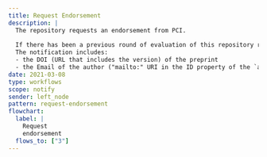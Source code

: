 ```yaml
---
title: Request Endorsement
description: |
  The repository requests an endorsement from PCI.
  
  If there has been a previous round of evaluation of this repository resource, then this notification may include an `inReplyTo` property that references the Activity `ID` of the  previous `Reject` notification.
  The notification includes:
  - the DOI (URL that includes the version) of the preprint
  - the Email of the author ("mailto:" URI in the ID property of the `actor`)
date: 2021-03-08
type: workflows
scope: notify
sender: left_node
pattern: request-endorsement
flowchart:
  label: |
    Request
    endorsement
  flows_to: ["3"]
---
```

